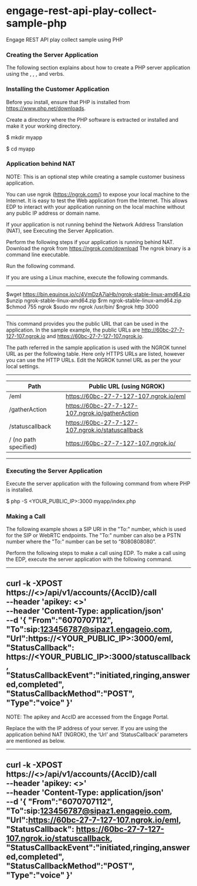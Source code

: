 # engage-rest-api-play-collect-sample-php
Engage REST API play collect sample using PHP

### Creating the Server Application

The following section explains about how to create a PHP server application using the <Gather>, <Say>, <Dial>, and <Hangup> verbs.


### Installing the Customer Application

Before you install, ensure that PHP is installed from https://www.php.net/downloads.

Create a directory where the PHP software is extracted or installed and make it your working directory.

$ mkdir myapp

$ cd myapp


### Application behind NAT
NOTE: This is an optional step while creating a sample customer business application.

You can use ngrok (https://ngrok.com/) to expose your local machine to the Internet. It is easy to test the Web application from the Internet. This allows EDP to interact with your application running on the local machine without any public IP address or domain name.

If your application is not running behind the Network Address Translation (NAT), see Executing the Server Application.

Perform the following steps if your application is running behind NAT.
Download the ngrok from https://ngrok.com/download
The ngrok binary is a command line executable.

Run the following command.

If you are using a Linux machine, execute the following commands.

---------------------

$wget https://bin.equinox.io/c/4VmDzA7iaHb/ngrok-stable-linux-amd64.zip
$unzip ngrok-stable-linux-amd64.zip
$rm ngrok-stable-linux-amd64.zip
$chmod 755 ngrok
$sudo mv ngrok /usr/bin/
$ngrok http 3000

---------------------

This command provides you the public URL that can be used in the application. In the sample example, the public URLs are http://60bc-27-7-127-107.ngrok.io and https://60bc-27-7-127-107.ngrok.io.


The path referred in the sample application is used with the NGROK tunnel URL as per the following table. Here only HTTPS URLs are listed, however you can use the HTTP URLs. Edit the NGROK tunnel URL as per the your local settings.

------------------

| Path                  | Public URL (using NGROK) |
| -------------         | ------------- |
| /eml                  | https://60bc-27-7-127-107.ngrok.io/eml  |
| /gatherAction         | https://60bc-27-7-127-107.ngrok.io/gatherAction  |
| /statuscallback       | https://60bc-27-7-127-107.ngrok.io/statuscallback  |
| / (no path specified) | https://60bc-27-7-127-107.ngrok.io/ |


------------------

### Executing the Server Application
Execute the server application with the following command from where PHP is installed.

$ php -S <YOUR_PUBLIC_IP>:3000 myapp/index.php

### Making a Call
The following example shows a SIP URI in the "To:" number, which is used for the SIP or WebRTC endpoints. The "To:" number can also be a PSTN number where the "To:" number can be set to “8080808080”.

Perform the following steps to make a call using EDP.
To make a call using the EDP, execute the server application with the following command.

-----------------
curl -k -XPOST https://<<base URL>>/api/v1/accounts/{AccID}/call \
--header 'apikey: <<Your API Key>>' \
--header 'Content-Type: application/json' \
--d '{
"From":"6070707112",
"To":sip:123456787@sipaz1.engageio.com,
"Url":https://<YOUR_PUBLIC_IP>:3000/eml,
"StatusCallback": https://<YOUR_PUBLIC_IP>:3000/statuscallback,
"StatusCallbackEvent":"initiated,ringing,answered,completed",
"StatusCallbackMethod":"POST",
"Type":"voice"
}'
-----------------


NOTE: The apikey and AccID are accessed from the Engage Portal.

Replace the <YourApplicationPublicIp> with the IP address of your server. If you are using the application behind NAT (NGROK), the ‘Url’ and ‘StatusCallback’ parameters are mentioned as below.

------------------
curl -k -XPOST https://<<base URL>>/api/v1/accounts/{AccID}/call \
--header 'apikey: <<Your API Key>>' \
--header 'Content-Type: application/json' \
--d '{
"From":"6070707112",
"To":sip:123456787@sipaz1.engageio.com,
"Url":https://60bc-27-7-127-107.ngrok.io/eml,
"StatusCallback": https://60bc-27-7-127-107.ngrok.io/statuscallback,
"StatusCallbackEvent":"initiated,ringing,answered,completed",
"StatusCallbackMethod":"POST",
"Type":"voice"
}'
-----------------

